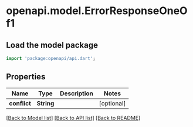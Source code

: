 # openapi.model.ErrorResponseOneOf1

## Load the model package
```dart
import 'package:openapi/api.dart';
```

## Properties
Name | Type | Description | Notes
------------ | ------------- | ------------- | -------------
**conflict** | **String** |  | [optional] 

[[Back to Model list]](../README.md#documentation-for-models) [[Back to API list]](../README.md#documentation-for-api-endpoints) [[Back to README]](../README.md)


